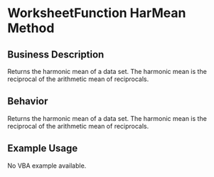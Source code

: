 # WorksheetFunction HarMean Method

## Business Description
Returns the harmonic mean of a data set. The harmonic mean is the reciprocal of the arithmetic mean of reciprocals.

## Behavior
Returns the harmonic mean of a data set. The harmonic mean is the reciprocal of the arithmetic mean of reciprocals.

## Example Usage
No VBA example available.